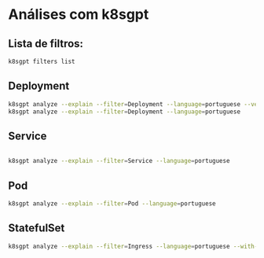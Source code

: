 # Análises com k8sgpt

## Lista de filtros: 

```bash
k8sgpt filters list
```

## Deployment


```bash
k8sgpt analyze --explain --filter=Deployment --language=portuguese --verbose
k8sgpt analyze --explain --filter=Deployment --language=portuguese
```

## Service

```bash

k8sgpt analyze --explain --filter=Service --language=portuguese

```
## Pod

```bash
k8sgpt analyze --explain --filter=Pod --language=portuguese
```
## StatefulSet

```bash
k8sgpt analyze --explain --filter=Ingress --language=portuguese --with-doc --namespace=default

```
